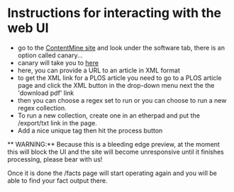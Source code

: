 # Instructions for interacting with the web UI


- go to the [ContentMine site](http://contentmine.org) and look under the software tab, there is an option called canary...
- canary will take you to [here](http://contentmine.org/mine)
- here, you can provide a URL to an article in XML format
- to get the XML link for a PLOS article you need to go to a PLOS article page and click the XML button in the drop-down menu next the the 'download pdf' link
- then you can choose a regex set to run or you can choose to run a new regex collection.
- To run a new collection, create one in an etherpad and put the /export/txt link in the page.
- Add a nice unique tag then hit the process button

** WARNING:** Because this is a bleeding edge preview, at the moment this will block the UI and the site will become unresponsive until it finishes processing, please bear with us!

Once it is done the /facts page will start operating again and you will be able to find your fact output there.

